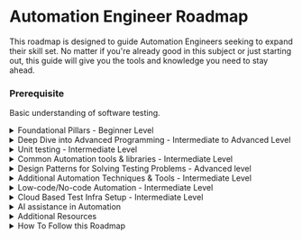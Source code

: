 # Automation Engineer Roadmap
This roadmap is designed to guide Automation Engineers seeking to expand their skill set. No matter if you're already good in this subject or just starting out, this guide will give you the tools and knowledge you need to stay ahead.

### Prerequisite
Basic understanding of software testing.

<details>
<summary>Foundational Pillars - Beginner Level
</summary>
  
  #### Introduction to Problem Solving
    
  - Understanding Problem Specification.
  - Algorithmic Thinking.
  - Data organization.
  - Writing the first Pseudocode.
    
  #### Programming Basics:
  - Explore IDE features well.
  - Learn fundamental programming constructs like I/O, variables, data types, loops, conditionals and functions.
  - File handling.
  - Practise basic algorithms and data structures. 
  - Understand error handling and debugging techniques.
  - Get familiar with version control system.
    
  #### OOP Concepts:
  - Introduction to Packages, Classes and objects, Constructors and Access Modifiers.
  - Understand the principles of object-oriented programming (OOP) like encapsulation, inheritance, polymorphism, and abstraction.
  - Understand relationships between classes (association, aggregation, composition etc).
  - Apply good class design principles for maintainability.
  - Grasp object relationships and interactions (message passing, method calls).
  
  <details>
  <summary>Projects
  </summary>

   #### 1. Quiz Application:  
   
   #### Features:
   - Create a variety of question types (multiple choice, true/false, short answer).
   - Implement different difficulty levels.
   - Track user scores and progress.
   - Store and retrieve quiz data   
   
   #### Hint
   - Model questions, answers, and user scores using classes.
   - Use inheritance to create different question types.
   - Implement methods for handling user input, checking answers, and calculating scores.

   #### 2. Personal Finance Tracker:  
   #### Features:
   - Track income, expenses, and account balances.
   - Create budgets and categorize transactions.
   - Generate reports on spending habits and financial progress.
   
   #### Hint
   - Model accounts, transactions, and categories as classes.
   - Use methods for calculating balances, generating reports, and visualizing financial data.

   ### 3. Restaurant Menu Management System:  
   #### Features:
   - Add, edit, and delete menu items. 
   - Categorise dishes
   - Calculate bills
   - Print orders.

   #### Hint
   - Create a "MenuItem" class with constructors for different dish types (drinks, appetisers, main courses).
   - Use static methods for common tasks like printing the entire menu or calculating total bill.
   - Implement inner classes for order details and customer information.
   - Apply generics to handle different data types for menu items and order specifics.
   - Develop a console based user interface for managing the menu and handling orders.
   
   #### Aditonal project ideas
   - https://www.geeksforgeeks.org/java-projects/
   - https://www.geeksforgeeks.org/python-projects-beginner-to-advanced/
   - https://www.interviewbit.com/blog/c-sharp-projects/
   - https://www.freecodecamp.org/news/javascript-projects-for-beginners/

  </details>
</details>

<details>
<summary>Deep Dive into Advanced Programming - Intermediate to Advanced Level
</summary>

  #### Advanced Programming Concepts:
  - Explore advanced features of your chosen language (e.g., Java 8 streams, Python decorators etc).
  - Learn functional programming concepts.
  - Gain understanding of concurrency concepts and how to use those effectively.
  - Learn error handling. Example: Utilize custom exceptions for clear and specific error categorization.
  - Leverage exception chaining for propagating context and simplifying debugging.

<details>
<summary>Projects
</summary>
  
#### 1. Data Processing with Streams:
Implement a program that reads a text file, filters out words containing a specific letter, sorts them alphabetically, and counts the occurrences of each word.

Concepts:
- Stream API for functional-style operations on collections
- Lambda expressions and method references
- Intermediate operations (filter, map, sort) and terminal operations (count, collect)

#### 2. Functional Programming with Comparators:
Create a program that compares and sorts a list of Person objects based on different criteria (name, age, height) using custom comparators.

Concepts:
- Functional interfaces and lambda expressions
- Method references to existing methods
- Comparator chaining for combining multiple criteria

#### 3. Concurrent File Processing:
Develop a program that concurrently processes multiple files in a directory, performing tasks like counting lines, words, or characters.

Concepts:
- Use ExecutorService for managing threads
- Use Callable for tasks that return results
- Use Future for handling asynchronous results
- Use Synchronization mechanisms (locks, synchronized blocks) to ensure thread safety

#### 4. Custom Exception Handling:

Create a library management system that throws custom exceptions for invalid book IDs, missing books, or overdue returns.

Concepts:
- Extending Exception class to create custom exceptions
- Throwing and catching custom exceptions
- Exception chaining for preserving context information
    
</details>

#### Clean Code Practices:
- Readability: Write code that's easy to understand.
- Maintainability: Structure code for easy modification and bug fixing.
- Modularity: Break down code into well-defined, reusable components.
- Documentation: Provide clear explanations of code functionality and intent.
- Descriptive Naming: Use meaningful variable, function, and class names.
- Meaningful Comments: Explain complex logic or non-obvious code sections.
- Consistent Formatting: Adhere to a consistent code style guide for indentation, spacing, and newlines.
- Error Handling: Implement robust error checking and handling mechanisms.
- Refactoring: Regularly improve code structure without changing its external behavior.
- Code Reviews: Learn various effective ways for performing code reviews.

<details>
<summary>Project on Clean Code Practices
</summary>
  
  - Start with any open source sample code and try to apply the clean code concepts
  - Improve any of the above project already done using clean code practices now.
    
</details>

</details>

<details>
<summary>Unit testing - Intermediate Level
</summary>

### Unit Testing Concepts:
  - Understand the importance of unit testing and its role in automating test cases.
  - Introduction to Test Automation Pyramid
  - Start with any unit testing framework (Junit/TestNG/Pytest/NUnit etc)
  - Learn about test organization (hooks/fixtures)
  - Learn about test configurations
  - Learn about the  core compomnet of the unit test framework (Annotiations, Parameters, Dependencies, Factories, Listeners, Dependency injection etc as applicable.)
  - Understand about Assertions (AAA Pattern)
  - Creating Layered architecture (clear segrigation between business logic/application logic/data/utils).
  - Handling test data effectively.
  - Creating useful test reports.
  - Creating reusable utlilities.

### Test execution:
  - Run test on local machine
  - Deep dive into environment setup
  - Test Execution patterns (sequencial vs parallel)
  - Run test on docker container in local machine
  - Run test on CI (example: github action)
  - Run test on dedicated setup in cloud (example:EC2)
  - Run test using cloud services (example: browserstack)

<details>
<summary>Project - Test Data Management System
</summary>

  ### Features to be added
  #### Database Interactions:
  - Connect to your chosen database (MySQL, PostgreSQL, etc.).
  - Create classes to represent test data entities and map them to database tables.
  - Implement methods for CRUD (Create, Read, Update, Delete) operations on test data.
  #### Mock Data Generation:
  - Use supported libraries for random data generation.
  - Create custom logic for generating realistic data based on specific data types and formats.
  #### Data Anonymization:
  - Develop algorithms for masking or obfuscating sensitive information (e.g., names, addresses).
  - Consider using libraries like Apache OpenBLAS for more advanced anonymization techniques.
  #### Import/Export:
  - Use file I/O capabilities to read and write test data from/to files (CSV, JSON, XML).
  - Implement parsing and formatting logic for different data formats.
  #### User Interface:
  - Create a menu-driven console application for user input.
  - Display options for managing test data, generating data, searching, importing/exporting, etc.
  #### Test Framework Integration:
  - Write unit tests to ensure the TDMP's functionalities work as expected.
  - Create test cases for database interactions, data generation, anonymization, and other features.
</details>

</details>

<details>
<summary> Common Automation tools & libraries - Intermediate Level
</summary>

  #### Web app Automation
  - Understand common web application architectures (e.g., client-server, single-page applications).
  - Recognize elements of website design and layout (headers, footers, navigations, forms).
  - Practice manipulating DOM elements from browser console (adding/removing nodes, modifying attributes).
  - Understand basic event handling and user interaction patterns on web pages.
  - Explore different web automation frameworks (Example: Selenium, Cypress, Playwright) features
  - Start with any one web automation library and learn it well.
  - Learn common strategies for handling dynamic elements and page transitions.
  - Understand debugging techniques for identifying and resolving web automation issues.

  ### Mobile app Automation
  - Understand how mobile apps interact with the device (operating system, sensors, hardware).
  - Differentiate between native, hybrid, and web mobile app architectures.
  - Grasp the concept of app packages, activities, and intents.
  - Understand the need for emulators, simulators, and real devices for automation testing.
  - Familiarize yourself with mobile device configuration and management tools.
  - Compare and contrast popular mobile automation frameworks (Appium, Espresso etc).
  - Choose a stable tool based on your app type, language preference, and project requirements.
  - Deep dive into concepts like object locators, desired capabilities, driver configurations etc.
  - Start with mobile web browser automation (e.g., Chrome on Android) for fundamental understanding.
  - Progress to native app automation 
  - Finally, explore hybrid app automation, understanding the interplay between native and web components.
    
  ### API Automation
  - Understanding API basics: Grasp the fundamental concepts of APIs, including RESTful architecture, request-response patterns, HTTP methods (GET, POST, PUT, DELETE), status codes, authentication methods (basic, OAuth, tokens).
  - Explore various Backend technologies used for API development, such as Node.js, Flask (Python), Spring Boot (Java)
  - Choose appropriate API testing tools/libraries (Postman, RestAssured, Karate DSL or others based on your language and project needs.
  - Configure necessary environments for testing, including test servers, API endpoints, mocking tools, and data setup.
  - Learn how to construct and execute API requests using the chosen tool, handling different HTTP methods, headers, parameters, and body data.
  - Understand the concept of serialization and deserialization for request body.
  - Validate API responses for expected structure, data, status codes, and error messages.
  - Learn how to use API chains for validating business scenarios using APIs.
  - Manage test data effectively for different test cases, using techniques like parameterization and data-driven testing. 

</details>

<details>
<summary> Design Patterns for Solving Testing Problems - Advanced level
</summary>
  
  - Understand importantance of using design patterns in test code.
  - Design pattern classifications
  - Page Object for managing application side code in a web automation framework
  - Factory method design pattern for enabling flexibility in test setup and teardown.
  - Fluent Interface for enhancing test readability and maintainability by enabling method chaining.
  - Decorator pattern for dynamically adding or modifying behavior of test objects without affecting their core functionality.
  - Singleton pattern for managing shared resources or test configurations.
  - Adapter pattern for facilitate testing with external systems or legacy code by adapting incompatible interfaces.
  - Observer pattern can be used for implementing notification mechanisms or test reporting.
  - Builder patterns for creating pojo classes in api framework.

  <details>
  <summary> Project
  </summary>
  
  #### Web/mobile automation Framework 
  - Create an automation framework using Page object and singleton design patterns supporting desktop and mobile chrome browser.
  - Execute the tests using cloud based service (example: Lambdatest)

  ### Web/API automation framework
  - Combine web UI interaction capabilities with API testing functionalities within a single framework.

  ### Rest API automation framework with complete test pyramid coverage.
  - Start with any existing API backend code from github.
  - Create a API automation framework adding tests in unit/integration/contract and end2end layers.

  </details>

</details>

<details>
<summary>Additional Automation Techniques & Tools - Intermediate Level
</summary>

- Static analysis/Style guides: Enforce code quality and consistency before execution (e.g., SonarQube, ESLint).
- Contract testing: Ensure independent systems communicate as expected (e.g., Pact, Spring Cloud Contract).
- Model Based Testing: Derive test cases from system model behavior (e.g., Conformiq Qtronic, GraphWalker).
- Visual Validation:Verify UI appearance and layouts automatically (e.g., Applitools Eyes, Percy).
- Test containers: Provide lightweight, isolated environments for tests (e.g., Testcontainers, Docker Compose).
- Property based Testing: Generate varied inputs to uncover edge cases (e.g., Hypothesis, QuickCheck).
- Mutation testing: Measure test effectiveness by intentionally introducing errors (e.g., Pitest, Stryker).
- API Mocking: Simulate external services for testing in isolation (e.g., WireMock, MockServer).
- Monitoring tools: Track application performance and health (e.g., Splunk, Datadog).
- Performance testing tools: Measure application performance under load (e.g., JMeter, Gatling, K6, LightHouse).
- Static Application Security Testing (SAST) Tools: Analyse source code for security vulnerabilities without needing to run the application. (e.g., SonarQube, Fortify)
- Dynamic Application Security Testing (DAST) Tools: Scan running applications for vulnerabilities (e.g., Veracode, Qualys)
- Secret scaners : Scan code for leaked secrets (e.g., Talisman,TruffleHog ) 

</details>

<details>
<summary>Low-code/No-code Automation - Intermediate Level
</summary>

- Explore the world of low-code/no-code automation tools. 
- Pick up any one low-code automation tool and understand the key features and limitations

#### Project
Create a keyword-driven automation frameworks similar to the low code tool you had explored.

</details>

<details>
<summary>Cloud Based Test Infra Setup - Intermediate Level
</summary>

- Explore key offerings from various cloud providers like AWS CodeBuild, Google Cloud Build, Azure DevOps Pipelines, etc.
- Setting up and configuring cloud-based automation pipelines for specific testing scenarios (e.g., web UI automation, API testing).
- How to integrate Cloud-based automation environment with CI/CD pipelines for continuous testing and delivery.
- Explore and understand essential security practices for cloud-based automation, like access control, secrets management, and vulnerability scanning.

</details>

<details>
<summary>AI assistance in Automation
</summary>
  
  - Code Generation and Completion 
  - Template generation tools for generate boilerplate code, configuration files, and API client libraries automatically, saving you time and effort.
  - Generate test scripts
  - Generate test data
  - Analyse test results for RCA
    
</details>

<details>
<summary>Additional Resources
</summary>

  ### Youtube Videos:
  - [freeCodeCamp.org](https://www.youtube.com/playlist?list=PLWKjhJtqVAbnRT_hue-3zyiuIYj0OlpyG)
  - [Coding With John](https://www.youtube.com/playlist?list=PLkeaG1zpPTHiMjczpmZ6ALd46VjjiQJ_8)
  - [In28mins](https://www.youtube.com/playlist?list=PL91AF2D4024AA59AF)
  - [Programming with Mosh](https://www.youtube.com/@programmingwithmosh)

  ### Blogs/Links
  - https://jenkov.com/tutorials/java/index.html
  - https://github.com/onlyfullstack/java-8-features
  - https://github.com/PacktPublishing/Java-Coding-Problems
  - https://www.baeldung.com/
  - https://www.javacodegeeks.com/
  - https://www.baeldung.com/java-jqwik-property-based-testing
  - https://graphwalker.github.io/
  - https://www.baeldung.com/java-mutation-testing-with-pitest
  - https://martinfowler.com/articles/practical-test-pyramid.html

</details>

<details>
<summary>How To Follow this Roadmap
</summary>
  
  - Dedicate at least 1 hour daily to practising and learning new skills. Consistency is key to progress.
  - Use a github repostory to push code and share with others.
  - Create a 3-month plan with specific goals and review it monthly to adapt and adjust your roadmap as needed.
  - The field of test automation is constantly evolving. Stay updated with the latest trends and technologies through blogs, conferences, and online communities.
  - Connect with other automation engineers, participate in online forums and discussions, and learn from each other's experiences.
</details>
